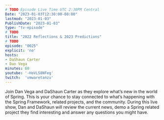 ```yaml
---
# TODO Episode Live Time UTC 2:30PM Central
Date: "2023-01-03T12:30:00-08:00"
lastmod: "2023-01-03"
PublishDate: "2023-01-03"
type: "tv-episode"
# TODO
title: "2022 Reflections & 2023 Predictions"
# TODO
episode: "0025"
explicit: 'no'
hosts:
- DaShaun Carter
- Dan Vega
minutes: 60
youtube: '-HoVLS8NFeg'
twitch:  'vmwaretanzu'
---
```


Join Dan Vega and DaShaun Carter as they explore what’s new in the world of Spring. This is your chance to stay connected to what’s happening with the Spring Framework, related projects, and the community. During this live show, Dan and DaShaun will review the current news, demo a Spring related project they find interesting and answer any questions you might have.